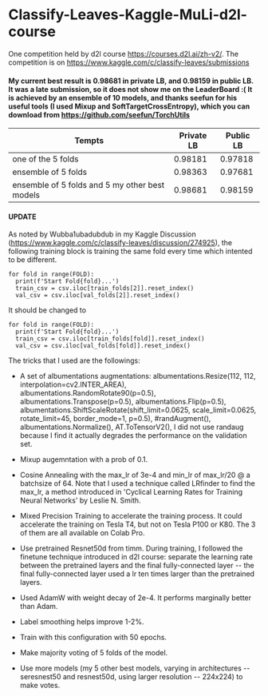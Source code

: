 # Classify-Leaves-Kaggle-MuLi-d2l-course
One competition held by d2l course https://courses.d2l.ai/zh-v2/. The competition is on https://www.kaggle.com/c/classify-leaves/submissions

#### My current best result is 0.98681 in private LB, and 0.98159 in public LB. It was a late submission, so it does not show me on the LeaderBoard :( It is achieved by an ensemble of 10 models, and thanks seefun for his useful tools (I used Mixup and SoftTargetCrossEntropy), which you can download from https://github.com/seefun/TorchUtils

| Tempts  | Private LB | Public LB |
| ------------- | ------------- |  ------------- |
| one of the 5 folds  | 0.98181  | 0.97818 | 
| ensemble of 5 folds  | 0.98363  | 0.97681 |
| ensemble of 5 folds and 5 my other best models | 0.98681  | 0.98159 |

#### UPDATE
As noted by Wubba1ubadubdub in my Kaggle Discussion (https://www.kaggle.com/c/classify-leaves/discussion/274925), the following training block is training the same fold every time which intented to be different.
```
for fold in range(FOLD):
  print(f'Start Fold{fold}...')
  train_csv = csv.iloc[train_folds[2]].reset_index()
  val_csv = csv.iloc[val_folds[2]].reset_index()
```
It should be changed to
```
for fold in range(FOLD):
  print(f'Start Fold{fold}...')
  train_csv = csv.iloc[train_folds[fold]].reset_index()
  val_csv = csv.iloc[val_folds[fold]].reset_index()
```

The tricks that I used are the followings:

- A set of albumentations augmentations: albumentations.Resize(112, 112, interpolation=cv2.INTER_AREA), albumentations.RandomRotate90(p=0.5), albumentations.Transpose(p=0.5), albumentations.Flip(p=0.5), albumentations.ShiftScaleRotate(shift_limit=0.0625, scale_limit=0.0625, rotate_limit=45, border_mode=1, p=0.5), #randAugment(), albumentations.Normalize(), AT.ToTensorV2(), I did not use randaug because I find it actually degrades the performance on the validation set.

- Mixup augemntation with a prob of 0.1.

- Cosine Annealing with the max_lr of 3e-4 and min_lr of max_lr/20 @ a batchsize of 64. Note that I used a technique called LRfinder to find the max_lr, a method introduced in 'Cyclical Learning Rates for Training Neural Networks' by Leslie N. Smith.

- Mixed Precision Training to accelerate the training process. It could accelerate the training on Tesla T4, but not on Tesla P100 or K80. The 3 of them are all available on Colab Pro.

- Use pretrained Resnet50d from timm. During training, I followed the finetune technique introduced in d2l course: separate the learning rate between the pretrained layers and the final fully-connected layer -- the final fully-connected layer used a lr ten times larger than the pretrained layers.

- Used AdamW with weight decay of 2e-4. It performs marginally better than Adam.

- Label smoothing helps improve 1-2%.

- Train with this configuration with 50 epochs.

- Make majority voting of 5 folds of the model. 

- Use more models (my 5 other best models, varying in architectures -- seresnest50 and resnest50d, using larger resolution -- 224x224) to make votes.
